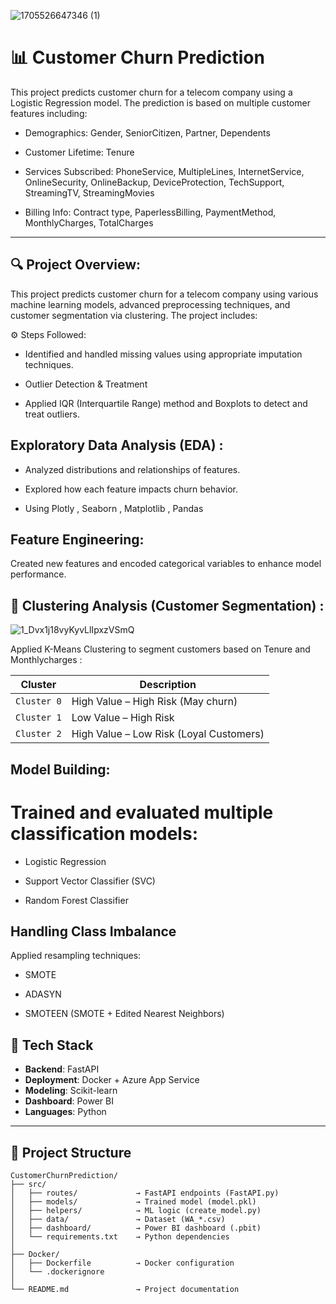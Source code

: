 
![1705526647346 (1)](https://github.com/user-attachments/assets/1eb8cf32-7f33-478c-8130-d380f3c3149c)


# 📊 Customer Churn Prediction  


This project predicts customer churn for a telecom company using a Logistic Regression model. The prediction is based on multiple customer features including:

- Demographics: Gender, SeniorCitizen, Partner, Dependents

- Customer Lifetime: Tenure

- Services Subscribed: PhoneService, MultipleLines, InternetService, OnlineSecurity, OnlineBackup, DeviceProtection, TechSupport, StreamingTV, StreamingMovies

- Billing Info: Contract type, PaperlessBilling, PaymentMethod, MonthlyCharges, TotalCharges


---
## 🔍 Project Overview:

This project predicts customer churn for a telecom company using various machine learning models, advanced preprocessing techniques, and customer segmentation via clustering. The project includes:
    
⚙️ Steps Followed:

- Identified and handled missing values using appropriate imputation techniques.

- Outlier Detection & Treatment

- Applied IQR (Interquartile Range) method and Boxplots to detect and treat outliers.

## Exploratory Data Analysis (EDA) :

- Analyzed distributions and relationships of features.

- Explored how each feature impacts churn behavior.

- Using Plotly , Seaborn , Matplotlib , Pandas 

## Feature Engineering:
Created new features and encoded categorical variables to enhance model performance.


## 🔗 Clustering Analysis (Customer Segmentation) :

![1_Dvx1j18vyKyvLlIpxzVSmQ](https://github.com/user-attachments/assets/5ca5aab5-e7e0-4ac6-8edc-34a28ff4218c)


Applied K-Means Clustering to segment customers based on Tenure and Monthlycharges :

| Cluster     | Description                             |
| ----------- | --------------------------------------- |
| `Cluster 0` | High Value – High Risk (May churn)      |
| `Cluster 1` | Low Value – High Risk                   |
| `Cluster 2` | High Value – Low Risk (Loyal Customers) |

## Model Building:

# Trained and evaluated multiple classification models:

- Logistic Regression

- Support Vector Classifier (SVC)

- Random Forest Classifier

## Handling Class Imbalance

Applied resampling techniques:

- SMOTE

- ADASYN

- SMOTEEN (SMOTE + Edited Nearest Neighbors)


## 🔧 Tech Stack

- **Backend**: FastAPI  
- **Deployment**: Docker + Azure App Service  
- **Modeling**: Scikit-learn  
- **Dashboard**: Power BI  
- **Languages**: Python  

---

## 📁 Project Structure

```plaintext
CustomerChurnPrediction/
├── src/
│   ├── routes/             → FastAPI endpoints (FastAPI.py)
│   ├── models/             → Trained model (model.pkl)
│   ├── helpers/            → ML logic (create_model.py)
│   ├── data/               → Dataset (WA_*.csv)
│   ├── dashboard/          → Power BI dashboard (.pbit)
│   └── requirements.txt    → Python dependencies
│
├── Docker/
│   ├── Dockerfile          → Docker configuration
│   └── .dockerignore
│
└── README.md               → Project documentation



